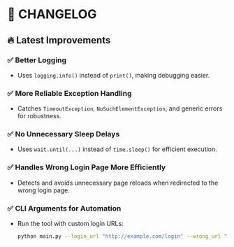 # 📌 CHANGELOG

## 🔥 Latest Improvements

### ✅ Better Logging
- Uses `logging.info()` instead of `print()`, making debugging easier.

### ✅ More Reliable Exception Handling
- Catches `TimeoutException`, `NoSuchElementException`, and generic errors for robustness.

### ✅ No Unnecessary Sleep Delays
- Uses `wait.until(...)` instead of `time.sleep()` for efficient execution.

### ✅ Handles Wrong Login Page More Efficiently
- Detects and avoids unnecessary page reloads when redirected to the wrong login page.

### ✅ CLI Arguments for Automation

- Run the tool with custom login URLs:
  
  ```sh
  python main.py --login_url "http://example.com/login" --wrong_url "http://example.com/fail"
  ```